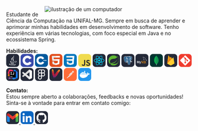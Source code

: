 <img src="https://raw.githubusercontent.com/MicaelliMedeiros/micaellimedeiros/master/image/computer-illustration.png" alt="ilustração de um computador" min-width="400px" max-width="400px" width="400px" align="right">

<p align="left">
  Estudante de Ciência da Computação na UNIFAL-MG. Sempre em busca de aprender e aprimorar minhas habilidades em desenvolvimento de software. Tenho experiência em várias tecnologias, com foco especial em Java e no ecossistema Spring.
</p>

<p align="left">
  <strong>Habilidades: </strong><br>
  <img src="https://raw.githubusercontent.com/tandpfun/skill-icons/main/icons/Java-Dark.svg" alt="Java" width="35px">
  <img src="https://raw.githubusercontent.com/tandpfun/skill-icons/main/icons/C.svg" alt="C" width="35px">
  <img src="https://raw.githubusercontent.com/tandpfun/skill-icons/main/icons/CPP.svg" alt="C++" width="35px">
  <img src="https://raw.githubusercontent.com/tandpfun/skill-icons/main/icons/HTML.svg" alt="HTML5" width="35px">
  <img src="https://github.com/tandpfun/skill-icons/raw/main/icons/CSS.svg" alt="CSS3" width="35px">
  <img src="https://raw.githubusercontent.com/tandpfun/skill-icons/main/icons/JavaScript.svg" alt="Javascript" width="35px">
  <img src="https://raw.githubusercontent.com/tandpfun/skill-icons/main/icons/React-Dark.svg" alt="ReactJs" width="35px">
  <img src="https://raw.githubusercontent.com/tandpfun/skill-icons/main/icons/Spring-Dark.svg" alt="Spring Framework" width="35px">
  <img src="https://raw.githubusercontent.com/tandpfun/skill-icons/main/icons/PostgreSQL-Dark.svg" alt="PostgreSQL" width="35px">
  <img src="https://raw.githubusercontent.com/tandpfun/skill-icons/main/icons/MySQL-Dark.svg" alt="MySQL" width="35px">
  <img src="https://raw.githubusercontent.com/tandpfun/skill-icons/main/icons/MongoDB.svg" alt="MongoDB" width="35px">
  <img src="https://raw.githubusercontent.com/tandpfun/skill-icons/main/icons/Firebase-Dark.svg" alt="Firebase" width="35px">
  <img src="https://raw.githubusercontent.com/tandpfun/skill-icons/65dea6c4eaca7da319e552c09f4cf5a9a8dab2c8/icons/Git.svg" alt="Git" width="35px">
  <img src="https://github.com/tandpfun/skill-icons/raw/main/icons/Idea-Dark.svg" alt="intellij-idea" width="35px">
  <img src="https://raw.githubusercontent.com/tandpfun/skill-icons/main/icons/VSCode-Dark.svg" alt="VSCode" width="35px">
  <img src="https://raw.githubusercontent.com/tandpfun/skill-icons/main/icons/Figma-Dark.svg" alt="Figma" width="35px">
  <img src="https://raw.githubusercontent.com/tandpfun/skill-icons/main/icons/Maven-Dark.svg" alt="Maven" width="35px">
  <img src="https://raw.githubusercontent.com/tandpfun/skill-icons/main/icons/Postman.svg" alt="Postman" width="35px">
  <img src="https://raw.githubusercontent.com/tandpfun/skill-icons/main/icons/Docker.svg" alt="Docker" width="35px">
</p>

<p align="left">
  <strong>Contato: </strong><br>
  Estou sempre aberto a colaborações, feedbacks e novas oportunidades! Sinta-se à vontade para entrar em contato comigo:<br>
</p>

<div align="left">
  <a href="mailto:marcelo.bernardino@sou.unifal-mg.edu.br" title="Gmail">
    <img src="https://raw.githubusercontent.com/tandpfun/skill-icons/main/icons/Gmail-Dark.svg" alt="Gmail" width="35px">
  </a>
  
  <a href="www.linkedin.com/in/marcelo-bernardino-da-silva-júnior-506294340" title="LinkedIn">
    <img src="https://raw.githubusercontent.com/tandpfun/skill-icons/main/icons/LinkedIn.svg" alt="LinkedIn" width="35px">
    </a>
  
  <a href="https://github.com/MarceloB-Junior" title="Github">
    <img src="https://raw.githubusercontent.com/tandpfun/skill-icons/main/icons/Github-Dark.svg" alt="Github" width="35px">
  </a>
</div>
